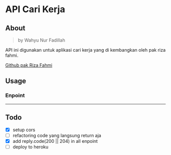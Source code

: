 # **API Cari Kerja**

## About

> by Wahyu Nur Fadillah

API ini digunakan untuk aplikasi cari kerja yang di kembangkan oleh pak riza fahmi.

[Github pak Riza Fahmi](https://github.com/rizafahmi/carikerja)

## Usage

### Enpoint

---

## Todo

- [x] setup cors
- [ ] refactoring code yang langsung return aja
- [x] add reply.code(200 || 204) in all enpoint
- [ ] deploy to heroku
